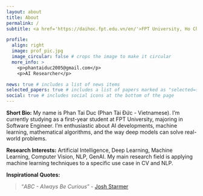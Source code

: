 ```yaml
---
layout: about
title: About
permalink: /
subtitle: <a href='https://daihoc.fpt.edu.vn/en/'>FPT University, Ho Chi Minh Campus</a>

profile:
  align: right
  image: prof_pic.jpg
  image_circular: false # crops the image to make it circular
  more_info: >
    <p>phantaiduc2005@gmail.com</p>
    <p>AI Researcher</p>

news: true # includes a list of news items
selected_papers: true # includes a list of papers marked as "selected={true}"
social: true # includes social icons at the bottom of the page
---
```


**Short Bio:** My name is Phan Tai Duc (Phan Tài Đức - Vietnamese). I’m currently studying as a first-year student at FPT University, majoring in Software Engineer. I’m enthusiastic about AI developments, machine learning, mathematical algorithms, and the way deep models can solve real-world problems.

**Research Interests:** Artificial Intelligence, Deep Learning, Machine Learning, Computer Vision, NLP, GenAI. My main research field is applying machine learning techniques to a specific use case in CV and NLP.

**Inspirational Quotes:**
<blockquote>
<p><q><i>ABC - Always Be Curious</i></q> - <a href="https://www.youtube.com/channel/UCtYLUTtgS3k1Fg4y5tAhLbw">Josh Starmer</a></p>
</blockquote>